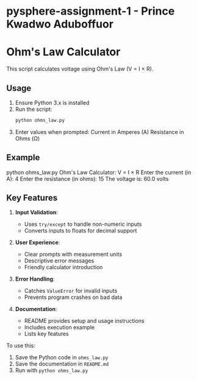 # pysphere-assignment-1 - Prince Kwadwo Aduboffuor
 # Ohm's Law Calculator

This script calculates voltage using Ohm's Law (V = I × R).

## Usage
1. Ensure Python 3.x is installed
2. Run the script:
   ```bash
   python ohms_law.py

3. Enter values when prompted:
Current in Amperes (A)
Resistance in Ohms (Ω)

## Example

python ohms_law.py
Ohm's Law Calculator: V = I × R
Enter the current (in A): 4
Enter the resistance (in ohms): 15
The voltage is: 60.0 volts

## Key Features

1. **Input Validation**:
   - Uses `try/except` to handle non-numeric inputs
   - Converts inputs to floats for decimal support

2. **User Experience**:
   - Clear prompts with measurement units
   - Descriptive error messages
   - Friendly calculator introduction

3. **Error Handling**:
   - Catches `ValueError` for invalid inputs
   - Prevents program crashes on bad data

4. **Documentation**:
   - README provides setup and usage instructions
   - Includes execution example
   - Lists key features

To use this:
1. Save the Python code in `ohms_law.py`
2. Save the documentation in `README.md`
3. Run with `python ohms_law.py`